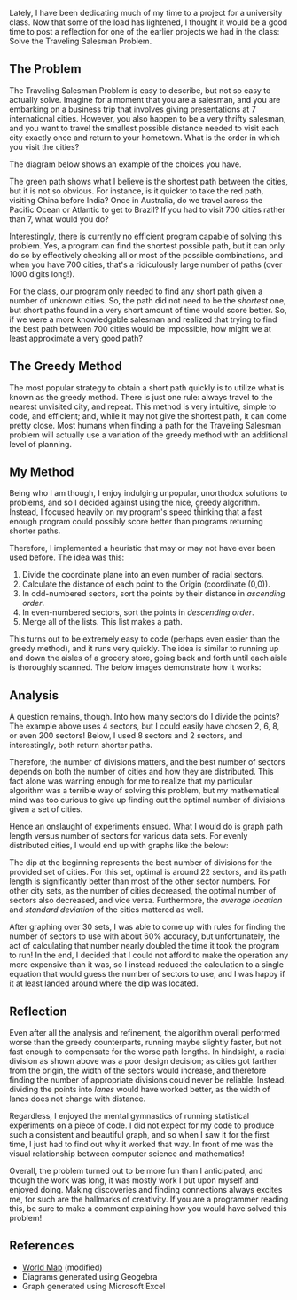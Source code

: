 Lately, I have been dedicating much of my time to a project for a university class. Now that some of the load has lightened, I thought it would be a good time to post a reflection for one of the earlier projects we had in the class: Solve the Traveling Salesman Problem.

## The Problem

The Traveling Salesman Problem is easy to describe, but not so easy to actually solve. Imagine for a moment that you are a salesman, and you are embarking on a business trip that involves giving presentations at 7 international cities. However, you also happen to be a very thrifty salesman, and you want to travel the smallest possible distance needed to visit each city exactly once and return to your hometown. What is the order in which you visit the cities?

The diagram below shows an example of the choices you have.

<article-image src="/assets/posts/solving-the-traveling-salesman/map.png" alt="Map of the world with some cities highlighted. Different alternative paths are drawn from city to city." size="fit">
</article-image>

The green path shows what I believe is the shortest path between the cities, but it is not so obvious. For instance, is it quicker to take the red path, visiting China before India? Once in Australia, do we travel across the Pacific Ocean or Atlantic to get to Brazil? If you had to visit 700 cities rather than 7, what would you do?

Interestingly, there is currently no efficient program capable of solving this problem. Yes, a program can find the shortest possible path, but it can only do so by effectively checking all or most of the possible combinations, and when you have 700 cities, that's a ridiculously large number of paths (over 1000 digits long!).

For the class, our program only needed to find any short path given a number of unknown cities. So, the path did not need to be the _shortest_ one, but short paths found in a very short amount of time would score better. So, if we were a more knowledgable salesman and realized that trying to find the best path between 700 cities would be impossible, how might we at least approximate a very good path?

## The Greedy Method

The most popular strategy to obtain a short path quickly is to utilize what is known as the greedy method. There is just one rule: always travel to the nearest unvisited city, and repeat. This method is very intuitive, simple to code, and efficient; and, while it may not give the shortest path, it can come pretty close. Most humans when finding a path for the Traveling Salesman problem will actually use a variation of the greedy method with an additional level of planning.

<div class="horizontal-flex">
<article-image src="/assets/posts/solving-the-traveling-salesman/greedy_01.png" alt="Step 1: Paths are drawn from the starting point to the three closest points, identifying one of them as the closest." caption="Starting at A, find the shortest distance to the next point and travel to that point." size="fit" style="flex: 1;">
</article-image>
<article-image src="/assets/posts/solving-the-traveling-salesman/greedy_02.png" alt="Step 2: Paths are drawn from the next point to its nearest neighbors, identifying one of them as the closest." caption="Then, do it again, and keep doing that." size="fit" style="flex: 1;">
</article-image>
<article-image src="/assets/posts/solving-the-traveling-salesman/greedy_03.png" alt="In the end, a path through all the points is drawn. The path length is 57." caption="A path generated by this algorithm." size="fit" style="flex: 1;">
</article-image>
</div>

## My Method

Being who I am though, I enjoy indulging unpopular, unorthodox solutions to problems, and so I decided against using the nice, greedy algorithm. Instead, I focused heavily on my program's speed thinking that a fast enough program could possibly score better than programs returning shorter paths.

Therefore, I implemented a heuristic that may or may not have ever been used before. The idea was this:

1. Divide the coordinate plane into an even number of radial sectors.
2. Calculate the distance of each point to the Origin (coordinate (0,0)).
3. In odd-numbered sectors, sort the points by their distance in _ascending order_.
4. In even-numbered sectors, sort the points in _descending order_.
5. Merge all of the lists. This list makes a path.

This turns out to be extremely easy to code (perhaps even easier than the greedy method), and it runs very quickly. The idea is similar to running up and down the aisles of a grocery store, going back and forth until each aisle is thoroughly scanned. The below images demonstrate how it works:

<div class="horizontal-flex">
<article-image src="/assets/posts/solving-the-traveling-salesman/sector_01.png" alt="Step 1: Dashed lines are drawn across a field of points." caption="Divide the field into sectors." size="fit" style="flex: 1;">
</article-image>
<article-image src="/assets/posts/solving-the-traveling-salesman/sector_02.png" alt="Steps 2-4: For each sector, a directed path is drawn through its points." caption="Sort the points in each sector." size="fit" style="flex: 1;">
</article-image>
<article-image src="/assets/posts/solving-the-traveling-salesman/sector_03.png" alt="Step 5: Each sector is connected with a line. Total path length is 70." caption="Connect each sector." size="fit" style="flex: 1;">
</article-image>
</div>

## Analysis

A question remains, though. Into how many sectors do I divide the points? The example above uses 4 sectors, but I could easily have chosen 2, 6, 8, or even 200 sectors! Below, I used 8 sectors and 2 sectors, and interestingly, both return shorter paths.

<div class="horizontal-flex">
<article-image src="/assets/posts/solving-the-traveling-salesman/sector_04.png" alt="Eight Sectors, with a path length of 68." caption="Slightly better than four sectors." size="lg" style="flex: 1;">
</article-image>
<article-image src="/assets/posts/solving-the-traveling-salesman/sector_05.png" alt="Two Sectors, with a path length of 64." caption="Slightly better than eight sectors." size="lg" style="flex: 1;">
</article-image>
</div>

Therefore, the number of divisions matters, and the best number of sectors depends on both the number of cities and how they are distributed. This fact alone was warning enough for me to realize that my particular algorithm was a terrible way of solving this problem, but my mathematical mind was too curious to give up finding out the optimal number of divisions given a set of cities.

Hence an onslaught of experiments ensued. What I would do is graph path length versus number of sectors for various data sets. For evenly distributed cities, I would end up with graphs like the below:

<article-image src="/assets/posts/solving-the-traveling-salesman/graph.png" alt="A graph showing path length against number of sectors. At about 20 sectors, there is a noticable dip in the graph." size="fit">
</article-image>

The dip at the beginning represents the best number of divisions for the provided set of cities. For this set, optimal is around 22 sectors, and its path length is significantly better than most of the other sector numbers. For other city sets, as the number of cities decreased, the optimal number of sectors also decreased, and vice versa. Furthermore, the _average location_ and _standard deviation_ of the cities mattered as well.

After graphing over 30 sets, I was able to come up with rules for finding the number of sectors to use with about 60% accuracy, but unfortunately, the act of calculating that number nearly doubled the time it took the program to run! In the end, I decided that I could not afford to make the operation any more expensive than it was, so I instead reduced the calculation to a single equation that would guess the number of sectors to use, and I was happy if it at least landed around where the dip was located.

## Reflection

Even after all the analysis and refinement, the algorithm overall performed worse than the greedy counterparts, running maybe slightly faster, but not fast enough to compensate for the worse path lengths. In hindsight, a radial division as shown above was a poor design decision; as cities got farther from the origin, the width of the sectors would increase, and therefore finding the number of appropriate divisions could never be reliable. Instead, dividing the points into _lanes_ would have worked better, as the width of lanes does not change with distance.

Regardless, I enjoyed the mental gymnastics of running statistical experiments on a piece of code. I did not expect for my code to produce such a consistent and beautiful graph, and so when I saw it for the first time, I just had to find out why it worked that way. In front of me was the visual relationship between computer science and mathematics!

Overall, the problem turned out to be more fun than I anticipated, and though the work was long, it was mostly work I put upon myself and enjoyed doing. Making discoveries and finding connections always excites me, for such are the hallmarks of creativity. If you are a programmer reading this, be sure to make a comment explaining how you would have solved this problem!

## References

* [World Map](http://www.u-tt.com/worldmap_Projects.html) (modified)
* Diagrams generated using Geogebra
* Graph generated using Microsoft Excel
